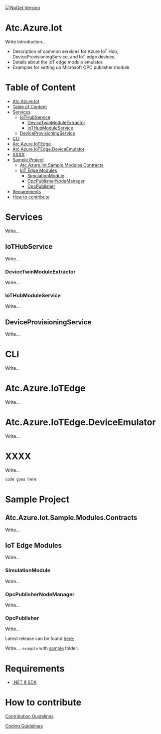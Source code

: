 [![NuGet Version](https://img.shields.io/nuget/v/atc.azure.iot.svg?logo=nuget&style=for-the-badge)](https://www.nuget.org/packages/atc.azure.iot)

# Atc.Azure.Iot

Write Introduction...

- Description of common services for Azure IoT Hub, DeviceProvisioningService, and IoT edge devices.
- Details about the IoT edge module emulator.
- Examples for setting up Microsoft OPC publisher module.

# Table of Content
- [Atc.Azure.Iot](#atcazureiot)
- [Table of Content](#table-of-content)
- [Services](#services)
  - [IoTHubService](#iothubservice)
    - [DeviceTwinModuleExtractor](#devicetwinmoduleextractor)
    - [IoTHubModuleService](#iothubmoduleservice)
  - [DeviceProvisioningService](#deviceprovisioningservice)
- [CLI](#cli)
- [Atc.Azure.IoTEdge](#atcazureiotedge)
- [Atc.Azure.IoTEdge.DeviceEmulator](#atcazureiotedgedeviceemulator)
- [XXXX](#xxxx)
- [Sample Project](#sample-project)
  - [Atc.Azure.Iot.Sample.Modules.Contracts](#atcazureiotsamplemodulescontracts)
  - [IoT Edge Modules](#iot-edge-modules)
    - [SimulationModule](#simulationmodule)
    - [OpcPublisherNodeManager](#opcpublishernodemanager)
    - [OpcPublisher](#opcpublisher)
- [Requirements](#requirements)
- [How to contribute](#how-to-contribute)

# Services

Write...

## IoTHubService

Write...

### DeviceTwinModuleExtractor

Write...

### IoTHubModuleService

Write...

## DeviceProvisioningService

Write...

# CLI

Write...

# Atc.Azure.IoTEdge

Write...

# Atc.Azure.IoTEdge.DeviceEmulator

Write...

# XXXX

Write...

```csharp
code goes here
```

# Sample Project

## Atc.Azure.Iot.Sample.Modules.Contracts

Write...

## IoT Edge Modules

Write...

### SimulationModule

Write...

### OpcPublisherNodeManager

Write...

### OpcPublisher

Write...

Latest release can be found [here](https://github.com/Azure/Industrial-IoT/releases);

Write.... `example` with [sample](/sample/) folder.

# Requirements

* [.NET 8 SDK](https://dotnet.microsoft.com/en-us/download/dotnet/8.0)

# How to contribute

[Contribution Guidelines](https://atc-net.github.io/introduction/about-atc#how-to-contribute)

[Coding Guidelines](https://atc-net.github.io/introduction/about-atc#coding-guidelines)
